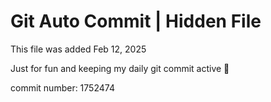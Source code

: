 # Git Auto Commit | Hidden File

This file was added Feb 12, 2025

Just for fun and keeping my daily git commit active 🤪

commit number: 1752474

